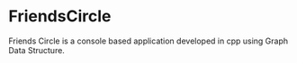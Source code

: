# FriendsCircle
Friends Circle is a console based application developed in cpp using Graph Data Structure.
